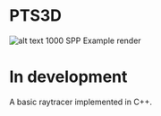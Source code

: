 # PTS3D
![alt text](https://scontent-sof1-1.xx.fbcdn.net/v/t1.15752-0/p480x480/43389613_1229746433884729_7745817825771520000_n.png?_nc_cat=107&oh=8e715862c2c75666732c525b417a8634&oe=5C57916B)
1000 SPP Example render
# In development
A basic raytracer implemented in C++.
